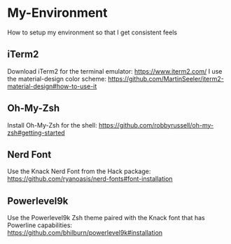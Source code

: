 # My-Environment
How to setup my environment so that I get consistent feels
## iTerm2
Download iTerm2 for the terminal emulator: https://www.iterm2.com/
I use the material-design color scheme: https://github.com/MartinSeeler/iterm2-material-design#how-to-use-it
## Oh-My-Zsh
Install Oh-My-Zsh for the shell: https://github.com/robbyrussell/oh-my-zsh#getting-started
## Nerd Font
Use the Knack Nerd Font from the Hack package: https://github.com/ryanoasis/nerd-fonts#font-installation
## Powerlevel9k
Use the Powerlevel9k Zsh theme paired with the Knack font that has Powerline capabilities: https://github.com/bhilburn/powerlevel9k#installation

